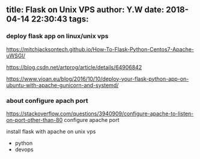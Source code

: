 title: Flask on Unix VPS
author: Y.W
date: 2018-04-14 22:30:43
tags:
---
### deploy flask app on linux/unix vps
https://mitchjacksontech.github.io/How-To-Flask-Python-Centos7-Apache-uWSGI/

https://blog.csdn.net/artprog/article/details/64906842 

https://www.vioan.eu/blog/2016/10/10/deploy-your-flask-python-app-on-ubuntu-with-apache-gunicorn-and-systemd/
 
### about configure apach port 
https://stackoverflow.com/questions/3940909/configure-apache-to-listen-on-port-other-than-80 configure apache port

install flask with apache on unix vps

- python
- devops